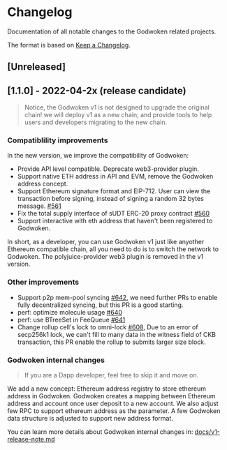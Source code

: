 # Changelog
Documentation of all notable changes to the Godwoken related projects.

The format is based on [Keep a Changelog](https://keepachangelog.com).


## [Unreleased]

## [1.1.0] - 2022-04-2x (release candidate)

> Notice, the Godwoken v1 is not designed to upgrade the original chain! we will deploy v1 as a new chain, and provide tools to help users and developers migrating to the new chain.

### Compatiblility improvements

In the new version, we improve the compatibility of Godwoken:

- Provide API level compatible. Deprecate web3-provider plugin.
- Support native ETH address in API and EVM, remove the Godwoken address concept.
- Support Ethereum signature format and EIP-712. User can view the transaction before signing, instead of signing a random 32 bytes message. [#561](https://github.com/nervosnetwork/godwoken/pull/561)
- Fix the total supply interface of sUDT ERC-20 proxy contract [#560](https://github.com/nervosnetwork/godwoken/pull/560)
- Support interactive with eth address that haven't been registered to Godwoken.

In short, as a developer, you can use Godwoken v1 just like anyother Ethereum compatible chain, all you need to do is to switch the network to Godwoken. The polyjuice-provider web3 plugin is removed in the v1 version.

### Other improvements

- Support p2p mem-pool syncing [#642](https://github.com/nervosnetwork/godwoken/pull/642), we need further PRs to enable fully decentralized syncing, but this PR is a good starting.
- perf: optimize molecule usage [#640](https://github.com/nervosnetwork/godwoken/pull/640)
- perf: use BTreeSet in FeeQueue [#641](https://github.com/nervosnetwork/godwoken/pull/641)
- Change rollup cell's lock to omni-lock [#608](https://github.com/nervosnetwork/godwoken/pull/608), Due to an error of secp256k1 lock, we can't fill to many data in the witness field of CKB transaction, this PR enable the rollup to submits larger size block.

### Godwoken internal changes

> If you are a Dapp developer, feel free to skip it and move on.

We add a new concept: Ethereum address registry to store ethereum address in Godwoken. Godwoken creates a mapping between Ethereum address and account once user deposit to a new account. We also adjust few RPC to support ethereum address as the parameter. A few Godwoken data structure is adjusted to support new address format.

You can learn more details about Godwoken internal changes in: [docs/v1-release-note.md](https://github.com/nervosnetwork/godwoken/blob/develop/docs/v1-release-note.md)
